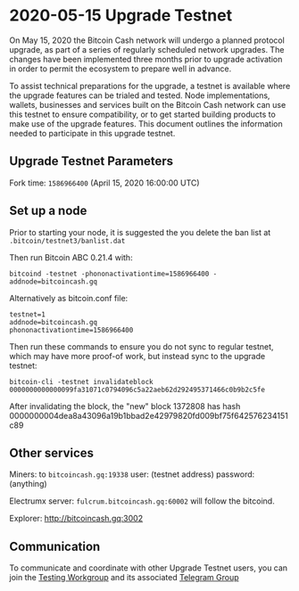 2020-05-15 Upgrade Testnet
==========================

On May 15, 2020 the Bitcoin Cash network will undergo a planned protocol upgrade, as part of a series of regularly scheduled network upgrades. The changes have been implemented three months prior to upgrade activation in order to permit the ecosystem to prepare well in advance.

To assist technical preparations for the upgrade, a testnet is available where the upgrade features can be trialed and tested. Node implementations, wallets, businesses and services built on the Bitcoin Cash network can use this testnet to ensure compatibility, or to get started building products to make use of the upgrade features. This document outlines the information needed to participate in this upgrade testnet.

## Upgrade Testnet Parameters

Fork time: `1586966400`  (April 15, 2020 16:00:00 UTC)

## Set up a node

Prior to starting your node, it is suggested the you delete the ban list at `.bitcoin/testnet3/banlist.dat`

Then run Bitcoin ABC 0.21.4 with:
```
bitcoind -testnet -phononactivationtime=1586966400 -addnode=bitcoincash.gq
```

Alternatively as bitcoin.conf file:
```
testnet=1
addnode=bitcoincash.gq
phononactivationtime=1586966400
```

Then run these commands to ensure you do not sync to regular testnet, which may have more proof-of work,
but instead sync to the upgrade testnet:

```
bitcoin-cli -testnet invalidateblock 0000000000000099fa31071c0794096c5a22aeb62d292495371466c0b9b2c5fe
```

After invalidating the block, the "new" block 1372808 has hash 0000000004dea8a43096a19b1bbad2e42979820fd009bf75f642576234151c89

## Other services

Miners: to `bitcoincash.gq:19338`
user: (testnet address) password:(anything)

Electrumx server: `fulcrum.bitcoincash.gq:60002` will follow the bitcoind.

Explorer: http://bitcoincash.gq:3002

## Communication

To communicate and coordinate with other Upgrade Testnet users, you can join the [Testing Workgroup](workgroup.md) and its associated [Telegram Group](https://t.me/joinchat/DUeWWkYZbVMjvwMTRFlRhw)

